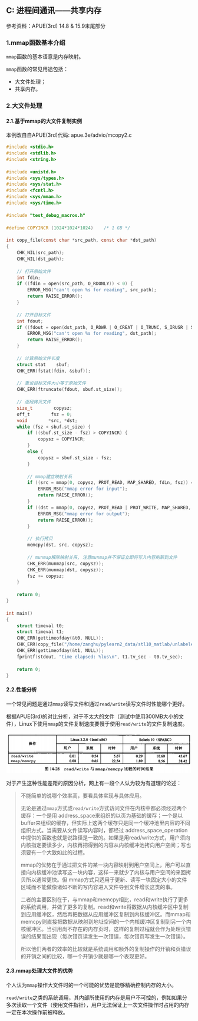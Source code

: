 ## C: 进程间通讯——共享内存

参考资料：APUE\(3rd\) 14.8 & 15.9末尾部分

### 1.mmap函数基本介绍

`mmap`函数的基本语意是内存映射。

`mmap`函数的常见用途包括：

* 大文件处理；
* 共享内存。

### 2.大文件处理

#### 2.1.基于mmap的大文件复制实例

本例改自自APUE(3rd)代码: apue.3e/advio/mcopy2.c

```c
#include <stdio.h>
#include <stdlib.h>
#include <string.h>

#include <unistd.h>
#include <sys/types.h>
#include <sys/stat.h>
#include <fcntl.h>
#include <sys/mman.h>
#include <sys/time.h>

#include "test_debug_macros.h"

#define COPYINCR (1024*1024*1024)    /* 1 GB */

int copy_file(const char *src_path, const char *dst_path)
{
    CHK_NIL(src_path);
    CHK_NIL(dst_path);

    // 打开原始文件
    int fdin;
    if ((fdin = open(src_path, O_RDONLY)) < 0) {
        ERROR_MSG("can't open %s for reading", src_path);
        return RAISE_ERROR();
    }

    // 打开目标文件
    int fdout;
    if ((fdout = open(dst_path, O_RDWR | O_CREAT | O_TRUNC, S_IRUSR | S_IWUSR | S_IRGRP | S_IROTH)) < 0) {
        ERROR_MSG("can't open %s for reading", dst_path);
        return RAISE_ERROR();
    }

    // 计算原始文件长度
    struct stat    sbuf;
    CHK_ERR(fstat(fdin, &sbuf));

    // 重设目标文件大小等于原始文件
    CHK_ERR(ftruncate(fdout, sbuf.st_size));

    // 逐段拷贝文件
    size_t        copysz;
    off_t        fsz = 0;
    void        *src, *dst;
    while (fsz < sbuf.st_size) {
        if ((sbuf.st_size - fsz) > COPYINCR) {
            copysz = COPYINCR;
        }
        else {
            copysz = sbuf.st_size - fsz;
        }

        // mmap建立映射关系
        if ((src = mmap(0, copysz, PROT_READ, MAP_SHARED, fdin, fsz)) == MAP_FAILED) {
            ERROR_MSG("mmap error for input");
            return RAISE_ERROR();
        }
        if ((dst = mmap(0, copysz, PROT_READ | PROT_WRITE, MAP_SHARED, fdout, fsz)) == MAP_FAILED) {
            ERROR_MSG("mmap error for output");
            return RAISE_ERROR();
        }

        // 执行拷贝
        memcpy(dst, src, copysz);

        // munmap解除映射关系, 注意munmap并不保证立即将写入内容刷新到文件
        CHK_ERR(munmap(src, copysz));
        CHK_ERR(munmap(dst, copysz));
        fsz += copysz;
    }

    return 0;
}

int main()
{
    struct timeval t0;
    struct timeval t1;
    CHK_ERR(gettimeofday(&t0, NULL));
    CHK_ERR(copy_file("/home/zanghu/pylearn2_data/stl10_matlab/unlabeled.mat", "/home/zanghu/copy_file"));
    CHK_ERR(gettimeofday(&t1, NULL));
    fprintf(stdout, "time elapsed: %lus\n", t1.tv_sec - t0.tv_sec);

    return 0;
}
```

#### 2.2.性能分析

一个常见问题是通过`mmap`读写文件和通过`read/write`读写文件时性能哪个更好。

根据APUE\(3rd\)的对比分析，对于不太大的文件（测试中使用300MB大小的文件），Linux下使用`mmap`的文件复制速度要慢于使用`read/write`的文件复制速度。

![](/assets/c032_001.PNG)

对于产生这种性能差距的原因分析，网上有一段个人认为较为有道理的论述：

> 不能简单的说哪个效率高，要看具体实现与具体应用。
>
> 无论是通过`mmap`方式或`read/write`方式访问文件在内核中都必须经过两个缓存：一个是用 address\_space来组织的以页为基础的缓存；一个是以buffer来组织的缓存，但实际上这两个缓存只是同一个缓冲池里内容的不同组织方式。当需要从文件读写内容时，都经过 address\_space\_operation中提供的函数也就是说路径是一致的。如果是用read/write方式，用户须向内核指定要读多少，内核再把得到的内容从内核缓冲池拷向用户空间；写也须要有一个大致如此的过程。
>
> mmap的优势在于通过把文件的某一块内容映射到用户空间上，用户可以直接向内核缓冲池读写这一块内容，这样一来就少了内核与用户空间的来回拷贝所以通常更快。但 mmap方式只适用于更新、读写一块固定大小的文件区域而不能做像诸如不断的写内容进入文件导到文件增长这类的事。
>
> 二者的主要区别在于，与mmap和memcpy相比，read和write执行了更多的系统调用，并做了更多的复制。read和write将数据从内核缓冲区中复制到应用缓冲区，然后再把数据从应用缓冲区复制到内核缓冲区。而mmap和memcpy则直接把数据从映射到地址空间的一个内核缓冲区复制到另一个内核缓冲区。当引用尚不存在的内存页时，这样的复制过程就会作为处理页错误的结果而出现（每次错页读发生一次错误，每次错页写发生一次错误）。
>
> 所以他们两者的效率的比较就是系统调用和额外的复制操作的开销和页错误的开销之间的比较，哪一个开销少就是哪一个表现更好。

#### 2.3.mmap处理大文件的优势

个人认为`mmap`操作大文件时的一个可能的优势是能够精确控制内存的大小。

`read/write`之类的系统调用，其内部所使用的内存是用户不可控的，例如如果分多次读取一个文件（使用文件指针），用户无法保证上一次文件操作时占用的内存一定在本次操作前被释放。


